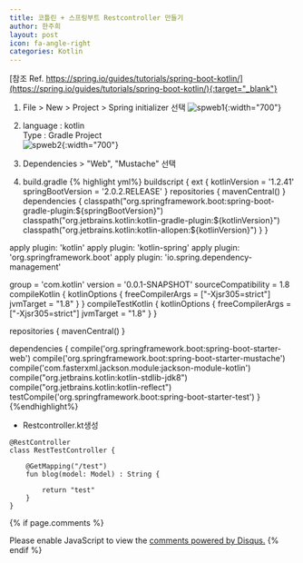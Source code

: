 ```yaml
---
title: 코틀린 + 스프링부트 Restcontroller 만들기
author: 한주희
layout: post
icon: fa-angle-right
categories: Kotlin
---
```


[참조 Ref. https://spring.io/guides/tutorials/spring-boot-kotlin/](https://spring.io/guides/tutorials/spring-boot-kotlin/){:target="_blank"}

1. File > New > Project > Spring initializer 선택
![spweb1]({{site.baseurl}}/assets/img/kotlin/spweb1.jpg){:width="700"}<br>

2. language : kotlin
   <br>Type : Gradle Project<br>
![spweb2]({{site.baseurl}}/assets/img/kotlin/spweb2.jpg){:width="700"}<br>

3. Dependencies > "Web", "Mustache" 선택

4. build.gradle
{% highlight yml%}
buildscript {
    ext {
        kotlinVersion = '1.2.41'
        springBootVersion = '2.0.2.RELEASE'
    }
    repositories {
        mavenCentral()
    }
    dependencies {
        classpath("org.springframework.boot:spring-boot-gradle-plugin:${springBootVersion}")
        classpath("org.jetbrains.kotlin:kotlin-gradle-plugin:${kotlinVersion}")
        classpath("org.jetbrains.kotlin:kotlin-allopen:${kotlinVersion}")
    }
}

apply plugin: 'kotlin'
apply plugin: 'kotlin-spring'
apply plugin: 'org.springframework.boot'
apply plugin: 'io.spring.dependency-management'

group = 'com.kotlin'
version = '0.0.1-SNAPSHOT'
sourceCompatibility = 1.8
compileKotlin {
    kotlinOptions {
        freeCompilerArgs = ["-Xjsr305=strict"]
        jvmTarget = "1.8"
    }
}
compileTestKotlin {
    kotlinOptions {
        freeCompilerArgs = ["-Xjsr305=strict"]
        jvmTarget = "1.8"
    }
}

repositories {
    mavenCentral()
}


dependencies {
    compile('org.springframework.boot:spring-boot-starter-web')
    compile('org.springframework.boot:spring-boot-starter-mustache')
    compile('com.fasterxml.jackson.module:jackson-module-kotlin')
    compile("org.jetbrains.kotlin:kotlin-stdlib-jdk8")
    compile("org.jetbrains.kotlin:kotlin-reflect")
    testCompile('org.springframework.boot:spring-boot-starter-test')
}
{%endhighlight%}

* Restcontroller.kt생성

```Kotiln
@RestController
class RestTestController {

    @GetMapping("/test")
    fun blog(model: Model) : String {

        return "test"
    }
}
```


{% if page.comments %}
<div id="disqus_thread"></div>
<script>

/**
*  RECOMMENDED CONFIGURATION VARIABLES: EDIT AND UNCOMMENT THE SECTION BELOW TO INSERT DYNAMIC VALUES FROM YOUR PLATFORM OR CMS.
*  LEARN WHY DEFINING THESE VARIABLES IS IMPORTANT: https://disqus.com/admin/universalcode/#configuration-variables*/
/*
var disqus_config = function () {
this.page.url = PAGE_URL;  // Replace PAGE_URL with your page's canonical URL variable
this.page.identifier = PAGE_IDENTIFIER; // Replace PAGE_IDENTIFIER with your page's unique identifier variable
};
*/
(function() { // DON'T EDIT BELOW THIS LINE
var d = document, s = d.createElement('script');
s.src = 'https://juhee-studynote.disqus.com/embed.js';
s.setAttribute('data-timestamp', +new Date());
(d.head || d.body).appendChild(s);
})();
</script>
<noscript>Please enable JavaScript to view the <a href="https://disqus.com/?ref_noscript">comments powered by Disqus.</a></noscript>
{% endif %}
